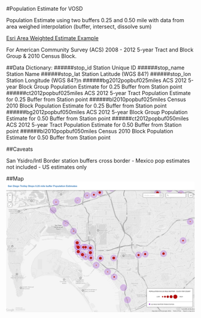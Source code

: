 #Population Estimate for VOSD

Population Estimate using two buffers 0.25 and 0.50 mile with data from area weighed interpolation (buffer, intersect, dissolve sum)

[Esri Area Weighted Estimate Example](http://proceedings.esri.com/library/userconf/proc97/proc97/to300/pap298/p298.htm)

For American Community Survey (ACS) 2008 - 2012 5-year Tract and Block Group & 2010 Census Block.

##Data Dictionary:
######stop_id
Station Unique ID
######stop_name
Station Name
######stop_lat
Station Latitude (WGS 84?)
######stop_lon
Station Longitude (WGS 84?)n
######bg2012popbuf025miles
ACS 2012 5-year Block Group Population Estimate for 0.25 Buffer from Station point
######ct2012popbuf025miles
ACS 2012 5-year Tract Population Estimate for 0.25 Buffer from Station point
######bl2010popbuf025miles
Census 2010 Block Population Estimate for 0.25 Buffer from Station point
######bg2012popbuf050miles
ACS 2012 5-year Block Group Population Estimate for 0.50 Buffer from Station point
######ct2012popbuf050miles
ACS 2012 5-year Tract Population Estimate for 0.50 Buffer from Station point
######bl2010popbuf050miles
Census 2010 Block Population Estimate for 0.50 Buffer from Station point

##Caveats

San Ysidro/Intl Border station buffers cross border - Mexico pop estimates not included - US estimates only

##Map
[![CartoDB Map](images/cartodb.png)](http://nygeog.cartodb.com/viz/04b974b0-fc7c-11e3-8aba-0e230854a1cb/embed_map?title=true&description=true&search=true&shareable=true&cartodb_logo=true&layer_selector=true&legends=true&scrollwheel=true&fullscreen=true&sublayer_options=1|1&sql=&sw_lat=32.568081895668705&sw_lon=-117.28008270263672&ne_lat=32.80790895899682&ne_lon=-116.9168472290039)
